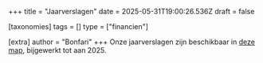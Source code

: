 +++
title = "Jaarverslagen"
date = 2025-05-31T19:00:26.536Z
draft = false

[taxonomies]
tags = []
type = ["financien"]

[extra]
author = "Bonfari"
+++
Onze jaarverslagen zijn beschikbaar in [deze map](https://drive.google.com/drive/folders/1dY_TVLyGmMw8la1-l44bz4QWygIle8kZ?usp=sharing/view), bijgewerkt tot aan 2025.

<!-- more -->